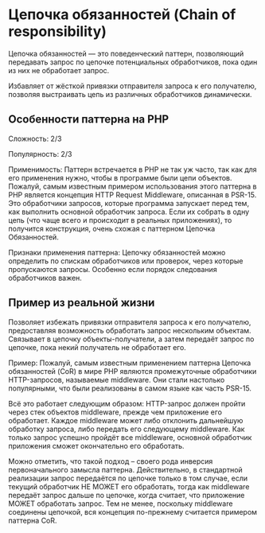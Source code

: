 # Цепочка обязанностей (Chain of responsibility)


Цепочка обязанностей — это поведенческий паттерн, позволяющий передавать запрос по цепочке потенциальных обработчиков, пока один из них не обработает запрос.

Избавляет от жёсткой привязки отправителя запроса к его получателю, позволяя выстраивать цепь из различных обработчиков динамически.



## Особенности паттерна на PHP

Сложность: 2/3

Популярность: 2/3


Применимость: Паттерн встречается в PHP не так уж часто, так как для его применения нужно, чтобы в программе были цепи объектов. Пожалуй, самым известным примером использования этого паттерна в PHP является концепция HTTP Request Middleware, описанная в PSR-15. Это обработчики запросов, которые программа запускает перед тем, как выполнить основной обработчик запроса. Если их собрать в одну цепь (что чаще всего и происходит в реальных приложениях), то получится конструкция, очень схожая с паттерном Цепочка Обязанностей.

Признаки применения паттерна: Цепочку обязанностей можно определить по спискам обработчиков или проверок, через которые пропускаются запросы. Особенно если порядок следования обработчиков важен.


## Пример из реальной жизни

Позволяет избежать привязки отправителя запроса к его получателю, предоставляя возможность обработать запрос нескольким объектам. Связывает в цепочку объекты-получатели, а затем передаёт запрос по цепочке, пока некий получатель не обработает его.

Пример: Пожалуй, самым известным применением паттерна Цепочка обязанностей (CoR) в мире PHP являются промежуточные обработчики HTTP-запросов, называемые middleware. Они стали настолько популярными, что были реализованы в самом языке как часть PSR-15.

Всё это работает следующим образом: HTTP-запрос должен пройти через стек объектов middleware, прежде чем приложение его обработает. Каждое middleware может либо отклонить дальнейшую обработку запроса, либо передать его следующему middleware. Как только запрос успешно пройдёт все middleware, основной обработчик приложения сможет окончательно его обработать.

Можно отметить, что такой подход – своего рода инверсия первоначального замысла паттерна. Действительно, в стандартной реализации запрос передаётся по цепочке только в том случае, если текущий обработчик НЕ МОЖЕТ его обработать, тогда как middleware передаёт запрос дальше по цепочке, когда считает, что приложение МОЖЕТ обработать запрос. Тем не менее, поскольку middleware соединены цепочкой, вся концепция по-прежнему считается примером паттерна CoR.